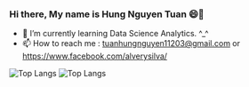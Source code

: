 ### Hi there, My name is Hung Nguyen Tuan 😄👋
- 🌱 I’m currently learning Data Science Analytics. ^_^
- 📫 How to reach me : tuanhungnguyen11203@gmail.com or https://www.facebook.com/alverysilva/
  
![Top Langs](https://github-readme-stats.vercel.app/api/top-langs/?username=vanhunguwu&layout=compact)
![Top Langs](https://github-readme-stats.vercel.app/api/top-langs/?username=vanhunguwu&hide=html)
